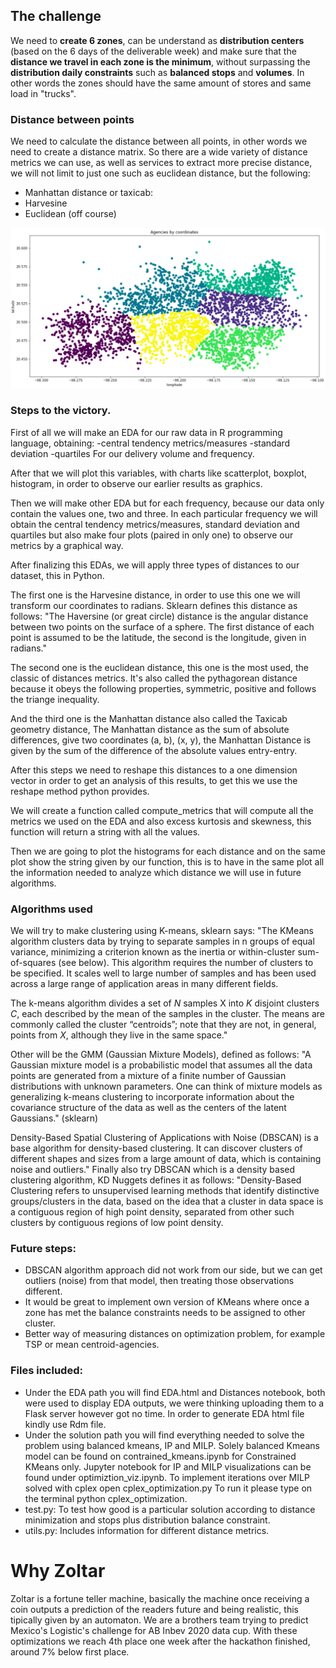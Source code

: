 ## The challenge
We need to **create 6 zones**, can be understand as **distribution centers** (based on the 6 days of the deliverable week) and make sure that the **distance we travel in each zone is the minimum**, without surpassing the **distribution daily constraints** such as **balanced stops** and **volumes**. In other words the zones should have the same amount of stores and same load in "trucks".

### Distance between points
We need to calculate the distance between all points, in other words we need to create a distance matrix. So there are a wide variety of distance metrics we can use, as well as services to extract more precise distance, we will not limit to just one such as euclidean distance, but the following:
* Manhattan distance or taxicab: 
* Harvesine 
* Euclidean (off course)

![Solution](images/final_solution.png)

### Steps to the victory.
First of all we will make an EDA for our raw data in R programming language, obtaining:
-central tendency metrics/measures
-standard deviation
-quartiles
For our delivery volume and frequency.

After that we will plot this variables, with charts like scatterplot, boxplot, histogram, in order to observe our earlier results as graphics.

Then we will make other EDA but for each frequency, because our data only contain the values one, two and three.
In each particular frequency we will obtain the central tendency metrics/measures, standard deviation and quartiles but also make four plots (paired in only one) to observe our metrics by a graphical way.

After finalizing this EDAs, we will apply three types of distances to our dataset, this in Python.

The first one is the Harvesine distance, in order to use this one we will transform our coordinates to radians.
Sklearn defines this distance as follows: "The Haversine (or great circle) distance is the angular distance between two points on the surface of a sphere. The first distance of each point is assumed to be the latitude, the second is the longitude, given in radians."

The second one is the euclidean distance, this one is the most used, the classic of distances metrics.
It's also called the pythagorean distance because it obeys the following properties, symmetric, positive and follows the triange inequality.

And the third one is the Manhattan distance also called the Taxicab geometry distance, The Manhattan distance as the sum of absolute differences, give two coordinates (a, b), (x, y), the Manhattan Distance is given by the sum of the difference of the absolute values entry-entry.

After this steps we need to reshape this distances to a one dimension vector in order to get an analysis of this results, to get this we use the reshape method python provides.

We will create a function called compute_metrics that will compute all the metrics we used on the EDA and also excess kurtosis and skewness, this function will return a string with all the values.

Then we are going to plot the histograms for each distance and on the same plot show the string given by our function, this is to have in the same plot all the information needed to analyze which distance we will use in future algorithms.

### Algorithms used
We will try to make clustering using K-means, sklearn says:
"The KMeans algorithm clusters data by trying to separate samples in n groups of equal variance, minimizing a criterion known as the inertia or within-cluster sum-of-squares (see below). This algorithm requires the number of clusters to be specified. It scales well to large number of samples and has been used across a large range of application areas in many different fields.

The k-means algorithm divides a set of _N_ samples X into _K_ disjoint clusters _C_, each described by the mean of the samples in the cluster. The means are commonly called the cluster “centroids”; note that they are not, in general, points from _X_, although they live in the same space."

Other will be the GMM (Gaussian Mixture Models), defined as follows: "A Gaussian mixture model is a probabilistic model that assumes all the data points are generated from a mixture of a finite number of Gaussian distributions with unknown parameters. One can think of mixture models as generalizing k-means clustering to incorporate information about the covariance structure of the data as well as the centers of the latent Gaussians." (sklearn) 

Density-Based Spatial Clustering of Applications with Noise (DBSCAN) is a base algorithm for density-based clustering. It can discover clusters of different shapes and sizes from a large amount of data, which is containing noise and outliers."
Finally also try DBSCAN which is a density based clustering algorithm, KD Nuggets defines it as follows: "Density-Based Clustering refers to unsupervised learning methods that identify distinctive groups/clusters in the data, based on the idea that a cluster in data space is a contiguous region of high point density, separated from other such clusters by contiguous regions of low point density.

### Future steps:
* DBSCAN algorithm approach did not work from our side, but we can get outliers (noise) from that model, then treating those observations different. 
* It would be great to implement own version of KMeans where once a zone has met the balance constraints needs to be assigned to other cluster.
* Better way of measuring distances on optimization problem, for example TSP or mean centroid-agencies.

### Files included:
* Under the EDA path you will find EDA.html and Distances notebook, both were used to display EDA outputs, we were thinking uploading them to a Flask server however got no time. In order to generate EDA html file kindly use Rdm file.
* Under the solution path you will find everything needed to solve the problem using balanced kmeans, IP and MILP. Solely balanced Kmeans model can be found on contrained_kmeans.ipynb for Constrained KMeans only. Jupyter notebook for IP and MILP visualizations can be found under optimiztion_viz.ipynb. To implement iterations over MILP solved with cplex open cplex_optimization.py To run it please type on the terminal python cplex_optimization.
* test.py: To test how good is a particular solution according to distance minimization and stops plus distribution balance constraint.
* utils.py: Includes information for different distance metrics. 

# Why Zoltar
Zoltar is a fortune teller machine, basically the machine once receiving a coin outputs a prediction of the readers future and being realistic, this tipically given by an automaton. We are a brothers team trying to predict Mexico's Logistic's challenge for AB Inbev 2020 data cup. With these optimizations we reach 4th place one week after the hackathon finished, around 7% below first place.
